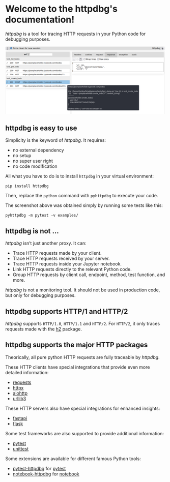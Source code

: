 # Welcome to the httpdbg's documentation!

_httpdbg_ is a tool for tracing HTTP requests in your Python code for debugging purposes.

![httpdbg web interface](img/pytest1.png)

## httpdbg is easy to use

Simplicity is the keyword of _httpdbg_. It requires:

 * no external dependency
 * no setup
 * no super user right
 * no code modification

All what you have to do is to install `httpdbg` in your virtual environment:

```console
pip install httpdbg
```

Then, replace the `python` command with `pyhttpdbg` to execute your code.

The screenshot above was obtained simply by running some tests like this:

```console
pyhttpdbg -m pytest -v examples/
```

## httpdbg is not ...

_httpdbg_ isn’t just another proxy. It can:

  * Trace HTTP requests made by your client.
  * Trace HTTP requests received by your server.
  * Trace HTTP requests inside your Jupyter notebook.
  * Link HTTP requests directly to the relevant Python code.
  * Group HTTP requests by client call, endpoint, method, test function, and more.

_httpdbg_ is not a monitoring tool. It should not be used in production code, but only for debugging purposes.

## httpdbg supports HTTP/1 and HTTP/2

_httpdbg_ supports `HTTP/1.0`, `HTTP/1.1` and `HTTP/2`. For `HTTP/2`, it only traces requests made with the [h2](https://pypi.org/project/h2/) package. 

## httpdbg supports the major HTTP packages

Theorically, all pure python HTTP requests are fully traceable by _httpdbg_. 

These HTTP clients have special integrations that provide even more detailed information:

 * [requests](https://pypi.org/project/requests/)
 * [httpx](https://pypi.org/project/httpx/)
 * [aiohttp](https://pypi.org/project/aiohttp/)
 * [urllib3](https://pypi.org/project/urllib3/)

These HTTP servers also have special integrations for enhanced insights:
 
 * [fastapi](https://pypi.org/project/fastapi/)
 * [flask](https://pypi.org/project/flask/)

Some test frameworks are also supported to provide additional information:

 * [pytest](https://pypi.org/project/pytest/)
 * [unittest](https://docs.python.org/3/library/unittest.html)

Some extensions are available for different famous Python tools:

  * [pytest-httpdbg](https://github.com/cle-b/pytest-httpdbg) for [pytest](https://pypi.org/project/pytest/)
  * [notebook-httpdbg](https://github.com/cle-b/notebook-httpdbg) for [notebook](https://pypi.org/project/notebook/)
